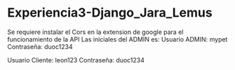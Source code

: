 # Experiencia3-Django_Jara_Lemus
Se requiere instalar el Cors en la extension de google para el funcionamiento de la API 
Las iniciales del ADMIN es: 
Usuario ADMIN: mypet 
Contraseña: duoc1234

Usuario Cliente: leon123 
Contraseña: duoc1234

